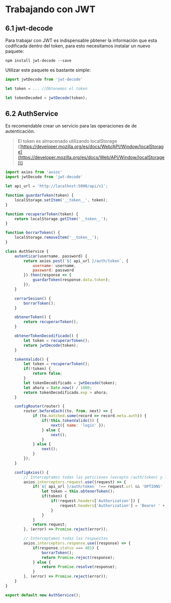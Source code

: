 # Trabajando con JWT

## 6.1 jwt-decode

Para trabajar con JWT es indispensable pbtener la información que esta codificada dentro del token, para esto necesitamos instalar un nuevo paquete:

```
npm install jwt-decode --save
```

Utilizar este paquete es bastante simple:

```js
import jwtDecode from 'jwt-decode'

let token = ... //Obtenemos el token

let tokenDecoded = jwtDecode(token);
```

## 6.2 AuthService

Es recomendable crear un servicio para las operaciones de de autenticación.

> El token es almacenado utilizando localStorage \([https://developer.mozilla.org/es/docs/Web/API/Window/localStorage](https://developer.mozilla.org/es/docs/Web/API/Window/localStorage)\)

```js
import axios from 'axios'
import jwtDecode from 'jwt-decode'

let api_url = 'http://localhost:5000/api/v1';

function guardarToken(token) {
    localStorage.setItem('__token__', token);
}

function recuperarToken(token) {
    return localStorage.getItem('__token__');
}

function borrarToken() {
    localStorage.removeItem('__token__');
}

class AuthService {
    autenticar(username, password) {
        return axios.post(`${ api_url }/auth/token`, {
            username: username,
            password: password
        }).then(response => {
            guardarToken(response.data.token);
        });
    }

    cerrarSesion() {
        borrarToken();
    }

    obtenerToken() {
        return recuperarToken();
    }

    obtenerTokenDecodificado() {
        let token = recuperarToken();
        return jwtDecode(token);
    }

    tokenValido() {
        let token = recuperarToken();
        if(!token) {
            return false;
        }
        let tokenDecodificado = jwtDecode(token);
        let ahora = Date.now() / 1000;
        return tokenDecodificado.exp > ahora;
    }

    configRouter(router) {
        router.beforeEach((to, from, next) => {
            if (to.matched.some(record => record.meta.auth)) {
                if(!this.tokenValido()) {
                    next({ name: 'login' });
                } else {
                    next();
                }
            } else {
                next();
            }
        });
    }

    configAxios() {
        // Interceptamos todas las peticiones (excepto /auth/token) y le agregamos el encabezado Authorizarion
        axios.interceptors.request.use((request) => {
            if(`${ api_url }/auth/token` !== request.url && 'OPTIONS' !== request.method.toUpperCase()) {
                let token = this.obtenerToken();
                if(token) {
                    if(!request.headers['Authorization']) {
                        request.headers['Authorization'] = 'Bearer ' + token;
                    }
                }
            }
            return request;
        }, (error) => Promise.reject(error));

        // Interceptamos todas las respuestas
        axios.interceptors.response.use((response) => {
            if(response.status === 401) {
                borrarToken();
                return Promise.reject(response);
            } else {
                return Promise.resolve(response);
            }
        }, (error) => Promise.reject(error));
    }
}

export default new AuthService();
```



